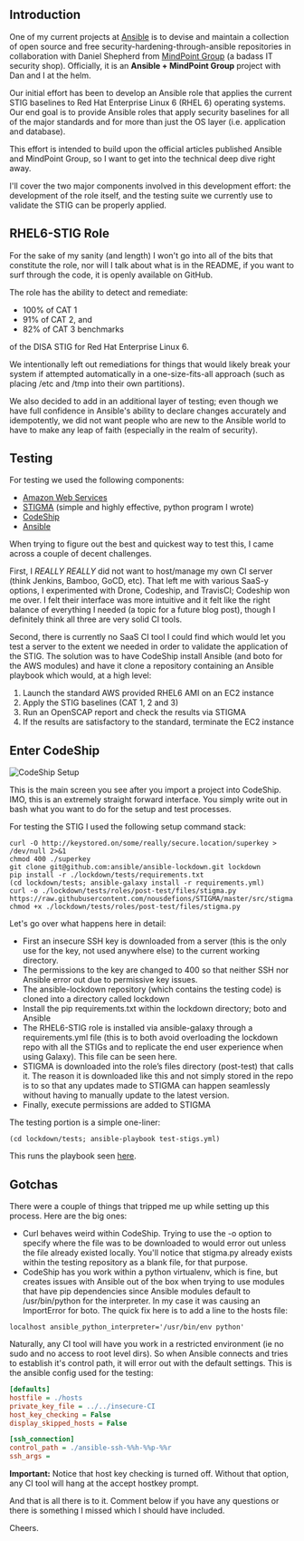 <!--
.. title: Automatically testing and validating the Ansible STIG Role for Red Hat 6
.. slug: automatically-testing-and-validation-the-ansible-stig-role-for-red-hat-6
.. date: 2015-03-19 08:00:00 UTC-04:00
.. tags: stig, security, ansible, continuous-integration, automation
.. category: Automatic Security
.. link:
.. description: Technical write-up on how the automated testing of the Ansible RHEL6 DISA STIG role happens via CodeShip.io, AWS, STIGMA, and OpenSCAP
.. type: text
-->

Introduction
-------------

One of my current projects at [Ansible][ans-home] is to devise and maintain a collection of open source and free security-hardening-through-ansible repositories<!-- TEASER_END --> in collaboration with Daniel Shepherd from [MindPoint Group][mpg-home] (a badass IT security shop). Officially, it is an **Ansible + MindPoint Group** project with Dan and I at the helm.

Our initial effort has been to develop an Ansible role that applies the current STIG baselines to Red Hat Enterprise Linux 6 (RHEL 6) operating systems. Our end goal is to provide Ansible roles that apply security baselines for all of the major standards and for more than just the OS layer (i.e. application and database).

This effort is intended to build upon the official articles published Ansible and MindPoint Group, so I want to get into the technical deep dive right away.

I'll cover the two major components involved in this development effort: the development of the role itself, and the testing suite we currently use to validate the STIG can be properly applied.




RHEL6-STIG Role
----------------

For the sake of my sanity (and length) I won't go into all of the bits that constitute the role, nor will I talk about what is in the README, if you want to surf through the code, it is openly available on GitHub.

The role has the ability to detect and remediate:

* 100% of CAT 1
* 91% of CAT 2, and
* 82% of CAT 3 benchmarks

of the DISA STIG for Red Hat Enterprise Linux 6.

We intentionally left out remediations for things that would likely break your system if attempted automatically in a one-size-fits-all approach (such as placing /etc and /tmp into their own partitions).

We also decided to add in an additional layer of testing; even though we have full confidence in Ansible's ability to declare changes accurately and idempotently, we did not want people who are new to the Ansible world to have to make any leap of faith (especially in the realm of security).




Testing
--------

For testing we used the following components:

* [Amazon Web Services][aws-home]
* [STIGMA][stigma-repo] (simple and highly effective, python program I wrote)
* [CodeShip][codeship-home]
* [Ansible][ans-home]

When trying to figure out the best and quickest way to test this, I came across a couple of decent challenges.

First, I _REALLY_ _REALLY_ did not want to host/manage my own CI server (think Jenkins, Bamboo, GoCD, etc). That left me with various SaaS-y options, I experimented with Drone, Codeship, and TravisCI; Codeship won me over. I felt their interface was more intuitive and it felt like the right balance of everything I needed (a topic for a future blog post), though I definitely think all three are very solid CI tools.

Second, there is currently no SaaS CI tool I could find which would let you test a server to the extent we needed in order to validate the application of the STIG. The solution was to have CodeShip install Ansible (and boto for the AWS modules) and have it clone a repository containing an Ansible playbook which would, at a high level:

1. Launch the standard AWS provided RHEL6 AMI on an EC2 instance
2. Apply the STIG baselines (CAT 1, 2 and 3)
3. Run an OpenSCAP report and check the results via STIGMA
4. If the results are satisfactory to the standard, terminate the EC2 instance




Enter CodeShip
---------------


![CodeShip Setup][codeship-img-1]


This is the main screen you see after you import a project into CodeShip. IMO, this is an extremely straight forward interface. You simply write out in bash what you want to do for the setup and test processes.

For testing the STIG I used the following setup command stack:

```shell
curl -O http://keystored.on/some/really/secure.location/superkey > /dev/null 2>&1
chmod 400 ./superkey
git clone git@github.com:ansible/ansible-lockdown.git lockdown
pip install -r ./lockdown/tests/requirements.txt
(cd lockdown/tests; ansible-galaxy install -r requirements.yml)
curl -o ./lockdown/tests/roles/post-test/files/stigma.py https://raw.githubusercontent.com/nousdefions/STIGMA/master/src/stigma.py
chmod +x ./lockdown/tests/roles/post-test/files/stigma.py
```
Let's go over what happens here in detail:

* First an insecure SSH key is downloaded from a server (this is the only use for the key, not used anywhere else) to the current working directory.
* The permissions to the key are changed to 400 so that neither SSH nor Ansible error out due to permissive key issues.
* The ansible-lockdown repository (which contains the testing code) is cloned into a directory called lockdown
* Install the pip requirements.txt within the lockdown directory; boto and Ansible
* The RHEL6-STIG role is installed via ansible-galaxy through a requirements.yml file (this is to both avoid overloading the lockdown repo with all the STIGs and to replicate the end user experience when using Galaxy). This file can be seen here.
* STIGMA is downloaded into the role’s files directory (post-test) that calls it. The reason it is downloaded like this and not simply stored in the repo is to so that any updates made to STIGMA can happen seamlessly without having to manually update to the latest version.
* Finally, execute permissions are added to STIGMA

The testing portion is a simple one-liner:

```shell
(cd lockdown/tests; ansible-playbook test-stigs.yml)
```

This runs the playbook seen [here][test-pb-src].



Gotchas
-------

There were a couple of things that tripped me up while setting up this process. Here are the big ones:

* Curl behaves weird within CodeShip. Trying to use the -o option to specify where the file was to be downloaded to would error out unless the file already existed locally. You'll notice that stigma.py already exists within the testing repository as a blank file, for that purpose.
* CodeShip has you work within a python virtualenv, which is fine, but creates issues with Ansible out of the box when trying to use modules that have pip dependencies since Ansible modules default to /usr/bin/python for the interpreter. In my case it was causing an ImportError for boto. The quick fix here is to add a line to the hosts file:

`localhost ansible_python_interpreter='/usr/bin/env python' `

Naturally, any CI tool will have you work in a restricted environment (ie no sudo and no access to root level dirs). So when Ansible connects and tries to establish it's control path, it will error out with the default settings. This is the ansible config used for the testing:

```ini
[defaults]
hostfile = ./hosts
private_key_file = ../../insecure-CI
host_key_checking = False
display_skipped_hosts = False

[ssh_connection]
control_path = ./ansible-ssh-%%h-%%p-%%r
ssh_args =
```
**Important:** Notice that host key checking is turned off. Without that option, any CI tool will hang at the accept hostkey prompt.

And that is all there is to it.
Comment below if you have any questions or there is something I missed which I should have included.

Cheers.


[mpg-home]:http://mindpointgroup.com/
[ans-home]:http://ansible.com/
[rhel6-repo]:https://github.com/MindPointGroup/RHEL6-STIG
[aws-home]:http://aws.amazon.com/
[stigma-repo]:https://github.com/defionscode/STIGMA
[codeship-home]:https://codeship.com/
[codeship-img-1]:../codeship-1.png
[test-pb-src]:https://github.com/ansible/ansible-lockdown/blob/master/tests/test-stigs.yml